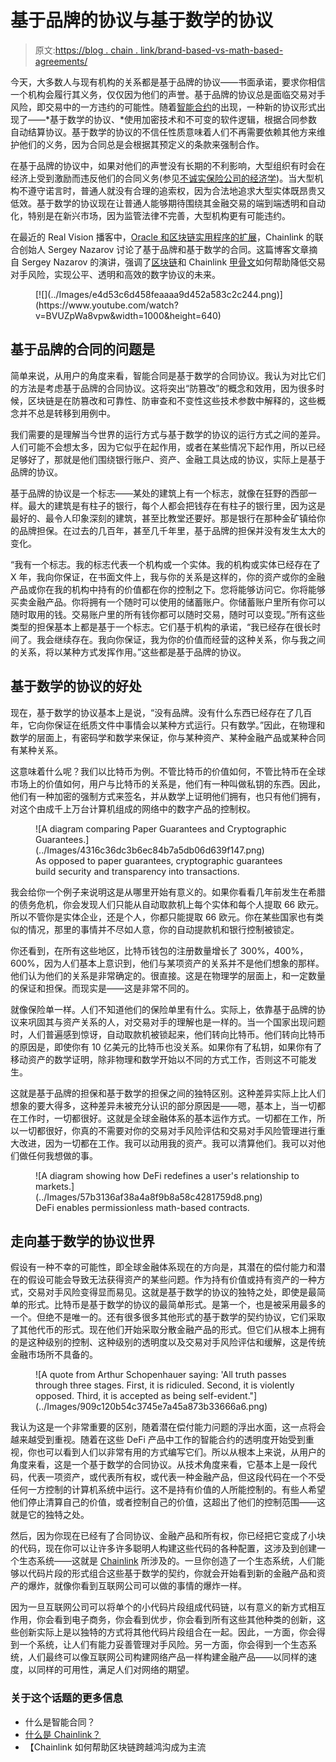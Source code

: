 # 基于品牌的协议与基于数学的协议

> 原文:[https://blog . chain . link/brand-based-vs-math-based-agreements/](https://blog.chain.link/brand-based-vs-math-based-agreements/)

今天，大多数人与现有机构的关系都是基于品牌的协议——书面承诺，要求你相信一个机构会履行其义务，仅仅因为他们的声誉。基于品牌的协议总是面临交易对手风险，即交易中的一方违约的可能性。随着[智能合约](https://chain.link/education/smart-contracts)的出现，一种新的协议形式出现了——*基于数学的协议、*使用加密技术和不可变的软件逻辑，根据合同参数自动结算协议。基于数学的协议的不信任性质意味着人们不再需要依赖其他方来维护他们的义务，因为合同总是会根据其预定义的条款来强制合作。

在基于品牌的协议中，如果对他们的声誉没有长期的不利影响，大型组织有时会在经济上受到激励而违反他们的合同义务(参见[不诚实保险公司的经济学](https://link.springer.com/article/10.1057/s10713-019-00047-7))。当大型机构不遵守诺言时，普通人就没有合理的追索权，因为合法地追求大型实体既昂贵又低效。基于数学的协议现在让普通人能够期待围绕其金融交易的端到端透明和自动化，特别是在新兴市场，因为监管法律不完善，大型机构更有可能违约。

在最近的 Real Vision 播客中，[Oracle 和区块链实用程序的扩展](https://www.youtube.com/watch?v=BVUZpWa8vpw)，Chainlink 的联合创始人 Sergey Nazarov 讨论了基于品牌和基于数学的合同。这篇博客文章摘自 Sergey Nazarov 的演讲，强调了[区块链](https://blog.chain.link/what-is-a-blockchain-and-how-can-it-impact-the-world/)和 Chainlink [甲骨文](https://chain.link/education/blockchain-oracles)如何帮助降低交易对手风险，实现公平、透明和高效的数字协议的未来。

<figure class="kg-card kg-embed-card">[![](../Images/e4d53c6d458feaaaa9d452a583c2c244.png)](https://www.youtube.com/watch?v=BVUZpWa8vpw&width=1000&height=640) </figure>

## 基于品牌的合同的问题是

简单来说，从用户的角度来看，智能合同是基于数学的合同协议。我认为对比它们的方法是考虑基于品牌的合同协议。这将突出“防篡改”的概念和效用，因为很多时候，区块链是在防篡改和可靠性、防审查和不变性这些技术参数中解释的，这些概念并不总是转移到用例中。

我们需要的是理解当今世界的运行方式与基于数学的协议的运行方式之间的差异。人们可能不会想太多，因为它似乎在起作用，或者在某些情况下起作用，所以已经足够好了，那就是他们围绕银行账户、资产、金融工具达成的协议，实际上是基于品牌的协议。

基于品牌的协议是一个标志——某处的建筑上有一个标志，就像在狂野的西部一样。最大的建筑是有柱子的银行，每个人都会把钱存在有柱子的银行里，因为这是最好的、最令人印象深刻的建筑，甚至比教堂还要好。那是银行在那种金矿镇给你的品牌担保。在过去的几百年，甚至几千年里，基于品牌的担保并没有发生太大的变化。

“我有一个标志。我的标志代表一个机构或一个实体。我的机构或实体已经存在了 X 年，我向你保证，在书面文件上，我与你的关系是这样的，你的资产或你的金融产品或你在我的机构中持有的价值都在你的控制之下。您将能够访问它。你将能够买卖金融产品。你将拥有一个随时可以使用的储蓄账户。你储蓄账户里所有你可以随时取用的钱。交易账户里的所有钱你都可以随时交易，随时可以变现。”所有这些类型的担保基本上都是基于一个标志。它们基于机构的承诺，“我已经存在很长时间了。我会继续存在。我向你保证，我为你的价值而经营的这种关系，你与我之间的关系，将以某种方式发挥作用。”这些都是基于品牌的协议。

## 基于数学的协议的好处

现在，基于数学的协议基本上是说，“没有品牌。没有什么东西已经存在了几百年，它向你保证在纸质文件中事情会以某种方式运行。只有数学。”因此，在物理和数学的层面上，有密码学和数学来保证，你与某种资产、某种金融产品或某种合同有某种关系。

这意味着什么呢？我们以比特币为例。不管比特币的价值如何，不管比特币在全球市场上的价值如何，用户与比特币的关系是，他们有一种叫做私钥的东西。因此，他们有一种加密的强制方式来签名，并从数学上证明他们拥有，也只有他们拥有，对这个由成千上万台计算机组成的网络中的数字产品的控制权。

<figure class="kg-card kg-image-card kg-card-hascaption">![A diagram comparing Paper Guarantees and Cryptographic Guarantees.](../Images/4316c36dc3b6ec84b7a5db06d639f147.png)

<figcaption>As opposed to paper guarantees, cryptographic guarantees build security and transparency into transactions. </figcaption>

</figure>

我会给你一个例子来说明这是从哪里开始有意义的。如果你看看几年前发生在希腊的债务危机，你会发现人们只能从自动取款机上每个实体和每个人提取 66 欧元。所以不管你是实体企业，还是个人，你都只能提取 66 欧元。你在某些国家也有类似的情况，那里的事情并不尽如人意，你的自动提款机和银行控制被锁定。

你还看到，在所有这些地区，比特币钱包的注册数量增长了 300%，400%，600%，因为人们基本上意识到，他们与某项资产的关系并不是他们想象的那样。他们认为他们的关系是非常确定的。很直接。这是在物理学的层面上，和一定数量的保证和担保。而现实是——这是非常不同的。

就像保险单一样。人们不知道他们的保险单里有什么。实际上，依靠基于品牌的协议来巩固其与资产关系的人，对交易对手的理解也是一样的。当一个国家出现问题时，人们普遍感到惊讶，自动取款机被锁起来，他们转向比特币。他们转向比特币的原因是，即使你有 10 亿美元的比特币也没关系。如果你有了私钥，如果你有了移动资产的数学证明，除非物理和数学开始以不同的方式工作，否则这不可能发生。

这就是基于品牌的担保和基于数学的担保之间的独特区别。这种差异实际上比人们想象的要大得多，这种差异未被充分认识的部分原因是——嗯，基本上，当一切都在工作时，一切都很好。这就是全球金融体系的基本运作方式。一切都在工作，所以一切都很好，你真的不需要对你的交易对手风险评估和交易对手风险管理进行重大改进，因为一切都在工作。我可以动用我的资产。我可以清算他们。我可以对他们做任何我想做的事。

<figure class="kg-card kg-image-card kg-card-hascaption">![A diagram showing how DeFi redefines a user's relationship to markets.](../Images/57b3136af38a4a8f9b8a58c4281759d8.png)

<figcaption>DeFi enables permissionless math-based contracts.</figcaption>

</figure>

## 走向基于数学的协议世界

假设有一种不幸的可能性，即全球金融体系现在的方向是，其潜在的偿付能力和潜在的假设可能会导致无法获得资产的某些问题。作为持有价值或持有资产的一种方式，交易对手风险变得显而易见。这就是基于数学的协议的独特之处，即使是最简单的形式。比特币是基于数学的协议的最简单形式。是第一个，也是被采用最多的一个。但绝不是唯一的。还有很多很多其他形式的基于数学的契约协议，它们采取了其他代币的形式。现在他们开始采取分散金融产品的形式。但它们从根本上拥有的是这种级别的控制、这种级别的透明度以及交易对手风险评估和缓解，这是传统金融市场所不具备的。

<figure class="kg-card kg-image-card">![A quote from Arthur Schopenhauer saying: 'All truth passes through three stages. First, it is ridiculed. Second, it is violently opposed. Third, it is accepted as being self-evident."](../Images/909c120b54c3745e7a45a873b33666a6.png)</figure>

我认为这是一个非常重要的区别，随着潜在偿付能力问题的浮出水面，这一点将会越来越受到重视。随着在这些 DeFi 产品中工作的智能合约的透明度开始受到重视，你也可以看到人们以非常有用的方式编写它们。所以从根本上来说，从用户的角度来看，这是一个基于数学的合同协议。从技术角度来看，它基本上是一段代码，代表一项资产，或代表所有权，或代表一种金融产品，但这段代码在一个不受任何一方控制的计算机系统中运行。这不是持有价值的人所能控制的。有些人希望他们停止清算自己的价值，或者控制自己的价值，这超出了他们的控制范围——这就是它的独特之处。

然后，因为你现在已经有了合同协议、金融产品和所有权，你已经把它变成了小块的代码，现在你可以让许多许多聪明人构建这些代码的各种配置，这涉及到创建一个生态系统——这就是 [Chainlink](https://blog.chain.link/what-is-chainlink/) 所涉及的。一旦你创造了一个生态系统，人们能够以代码片段的形式组合这些基于数学的契约，你就会开始看到新的金融产品和资产的爆炸，就像你看到互联网公司可以做的事情的爆炸一样。

因为一旦互联网公司可以将单个的小代码片段组成代码链，以有意义的新方式相互作用，你会看到电子商务，你会看到优步，你会看到所有这些其他种类的创新，这些创新实际上是以独特的方式将其他代码片段组合在一起。因此，一方面，你会得到一个系统，让人们有能力妥善管理对手风险。另一方面，你会得到一个生态系统，人们最终可以像互联网公司构建网络产品一样构建金融产品——以同样的速度，以同样的可用性，满足人们对网络的期望。

### 关于这个话题的更多信息

*   什么是智能合同？
*   [什么是 Chainlink？](https://blog.chain.link/what-is-chainlink/)
*   【Chainlink 如何帮助区块链跨越鸿沟成为主流